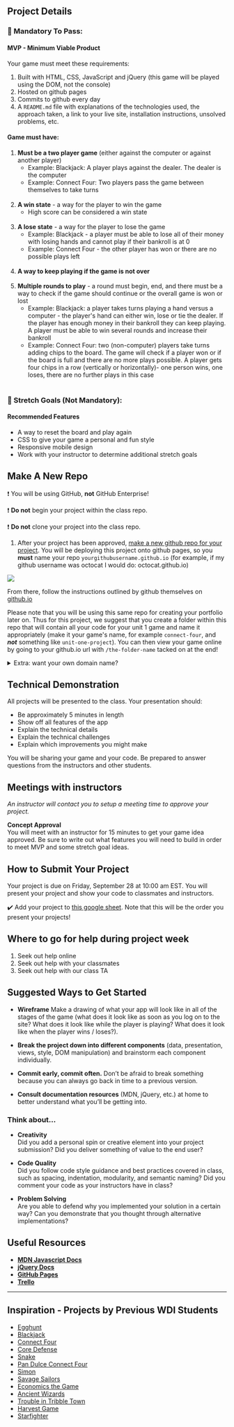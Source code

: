 ## Project Details

### &#x1F534; Mandatory To Pass:

#### MVP - Minimum Viable Product

Your game must meet these requirements:

1. Built with HTML, CSS, JavaScript and jQuery (this game will be played using the DOM, not the console)<br>
2. Hosted on github pages<br>
3. Commits to github every day<br>
4. A `README.md` file with explanations of the technologies used, the approach taken, a link to your live site, installation instructions, unsolved problems, etc.

#### Game must have:<br>

1. **Must be a two player game** (either against the computer or against another player)<br>
   - Example: Blackjack: A player plays against the dealer. The dealer is the computer
   - Example: Connect Four: Two players pass the game between themselves to take turns<br>
     <br>
2. **A win state** - a way for the player to win the game<br>
   - High score can be considered a win state
     <br><br>
3. **A lose state** - a way for the player to lose the game<br>
   - Example: Blackjack - a player must be able to lose all of their money with losing hands and cannot play if their bankroll is at 0
   - Example: Connect Four - the other player has won or there are no possible plays left<br><br>
4. **A way to keep playing if the game is not over**<br><br>
5. **Multiple rounds to play** - a round must begin, end, and there must be a way to check if the game should continue or the overall game is won or lost<br>
   - Example: Blackjack: a player takes turns playing a hand versus a computer - the player's hand can either win, lose or tie the dealer. If the player has enough money in their bankroll they can keep playing. A player must be able to win several rounds and increase their bankroll
   - Example: Connect Four: two (non-computer) players take turns adding chips to the board. The game will check if a player won or if the board is full and there are no more plays possible. A player gets four chips in a row (vertically or horizontally)- one person wins, one loses, there are no further plays in this case<br><br>

### &#x1F535; Stretch Goals (Not Mandatory):

#### Recommended Features

- A way to reset the board and play again
- CSS to give your game a personal and fun style
- Responsive mobile design
- Work with your instructor to determine additional stretch goals

## Make A New Repo

:heavy_exclamation_mark: You will be using GitHub, **not** GitHub Enterprise!

:heavy_exclamation_mark: **Do not** begin your project within the class repo.

:heavy_exclamation_mark: **Do not** clone your project into the class repo.

1. After your project has been approved, [make a new github repo for your project](https://help.github.com/articles/create-a-repo/). You will be deploying this project onto github pages, so you **must** name your repo `yourgithubusername.github.io` (for example, if my github username was octocat I would do: octocat.github.io)

![](https://i.imgur.com/bzBJdZ5.png)

From there, follow the instructions outlined by github themselves on [github.io](https://pages.github.com/)

Please note that you will be using this same repo for creating your portfolio later on. Thus for this project, we suggest that you create a folder within this repo that will contain all your code for your unit 1 game and name it appropriately (make it your game's name, for example `connect-four`, and _**not**_ something like `unit-one-project`). You can then view your game online by going to your github.io url with `/the-folder-name` tacked on at the end!

<details><summary>Extra: want your own domain name?</summary>
  
You can also host your github pages with your own domain name. [Here is a walktrhough from namecheap, one web hosting service](https://www.namecheap.com/support/knowledgebase/article.aspx/9645/2208/how-do-i-link-my-domain-to-github-pages)
</details>

## Technical Demonstration

All projects will be presented to the class. Your presentation should:

- Be approximately 5 minutes in length
- Show off all features of the app
- Explain the technical details
- Explain the technical challenges
- Explain which improvements you might make

You will be sharing your game and your code. Be prepared to answer questions from the instructors and other students.

## Meetings with instructors

_An instructor will contact you to setup a meeting time to approve your project._

**Concept Approval**<br>
You will meet with an instructor for 15 minutes to get your game idea approved. Be sure to write out what features you will need to build in order to meet MVP and some stretch goal ideas.

## How to Submit Your Project

Your project is due on Friday, September 28 at 10:00 am EST. You will present your project and show your code to classmates and instructors.

:heavy_check_mark: Add your project to [this google sheet](https://docs.google.com/spreadsheets/d/1VVAa8WYcmAJO-L_xEFxHOPZPY7gHMlAI1pwP1B373AM/edit?usp=sharing). Note that this will be the order you present your projects!

## Where to go for help during project week

1. Seek out help online
2. Seek out help with your classmates
3. Seek out help with our class TA

## Suggested Ways to Get Started

- **Wireframe** Make a drawing of what your app will look like in all of the stages of the game (what does it look like as soon as you log on to the site? What does it look like while the player is playing? What does it look like when the player wins / loses?).

- **Break the project down into different components** (data, presentation, views, style, DOM manipulation) and brainstorm each component individually.

- **Commit early, commit often.** Don’t be afraid to break something because you can always go back in time to a previous version.

- **Consult documentation resources** (MDN, jQuery, etc.) at home to better understand what you’ll be getting into.

### Think about...

- **Creativity**  
  Did you add a personal spin or creative element into your project submission? Did you deliver something of value to the end user?

- **Code Quality**  
  Did you follow code style guidance and best practices covered in class, such as spacing, indentation, modularity, and semantic naming? Did you comment your code as your instructors have in class?

- **Problem Solving**  
  Are you able to defend why you implemented your solution in a certain way? Can you demonstrate that you thought through alternative implementations?

## Useful Resources

- **[MDN Javascript Docs](https://developer.mozilla.org/en-US/docs/Web/JavaScript)**
- **[jQuery Docs](http://api.jquery.com)**
- **[GitHub Pages](https://pages.github.com)**
- **[Trello](trello.com)**

<hr>

## Inspiration - Projects by Previous WDI Students

- [Egghunt](https://j-hha.github.io/egg_hunt/)
- [Blackjack](https://cardosi.github.io/)
- [Connect Four](http://katiezhou.github.io/connectfour.html)
- [Core Defense](https://dnialwill.github.io/project_1/)
- [Snake](https://awdriggs.github.io/snake/)
- [Pan Dulce Connect Four](https://edoorn.github.io/pandulce/)
- [Simon](http://alexandraalday.com/SimonUniverse/)
- [Savage Sailors](https://tg970.github.io/savage_sailors/)
- [Economics the Game](http://www.blakeharris.com/thegame/)
- [Ancient Wizards](https://benpeterswake.github.io/)
- [Trouble in Tribble Town](https://samwhindleton.github.io/trouble-in-tribble-town/)
- [Harvest Game](https://jedmed.github.io/Projects/Harvest_Game/)
- [Starfighter](https://1ntellijosh.github.io/StarFighter/starfighter.html)
